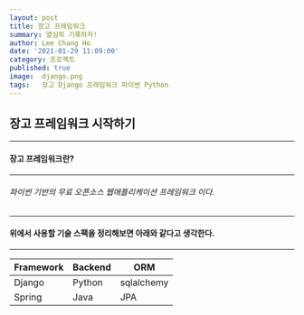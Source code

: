 ```yaml
---
layout: post
title: 장고 프레임워크
summary: 열심히 기록하자!
author: Lee Chang Ho
date: '2021-01-29 11:09:00'
category: 프로젝트
published: true
image:  django.png
tags:   장고 Django 프레임워크 파이썬 Python
---
```


## 장고 프레임워크 시작하기

---
#### 장고 프레임워크란?
---
###### 파이썬 기반의 무료 오픈소스 웹애플리케이션 프레임워크 이다.

---
#### 위에서 사용할 기술 스팩을 정리해보면 아래와 같다고 생각한다.
---
|Framework | Backend  | ORM |
|--|--|--|
|Django  | Python  |sqlalchemy  |
|Spring| Java | JPA|

<!--stackedit_data:
eyJoaXN0b3J5IjpbMTM3NTgxODY4MCwxMTc0MTc2NDAsLTIxND
Y1ODI3ODQsLTYzODEzMDQxN119
-->